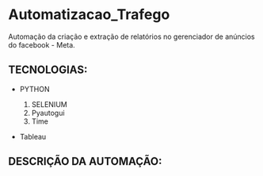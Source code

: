 # Automatizacao_Trafego
Automação da criação e extração de relatórios no gerenciador de anúncios do facebook - Meta.

## TECNOLOGIAS:
- PYTHON
  1. SELENIUM
  2. Pyautogui
  3. Time
 
 - Tableau
 
 ## DESCRIÇÃO DA AUTOMAÇÃO:
 
